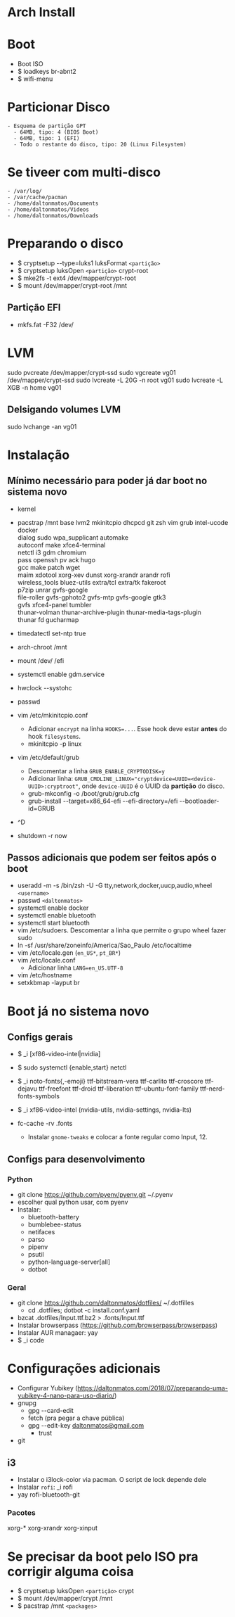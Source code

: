 # Arch Install

# Boot

  - Boot ISO
  - $ loadkeys br-abnt2
  - $ wifi-menu

# Particionar Disco
    - Esquema de partição GPT
      - 64MB, tipo: 4 (BIOS Boot)
      - 64MB, tipo: 1 (EFI)
      - Todo o restante do disco, tipo: 20 (Linux Filesystem)

# Se tiveer com multi-disco

    - /var/log/
    - /var/cache/pacman
    - /home/daltonmatos/Documents
    - /home/daltonmatos/Videos
    - /home/daltonmatos/Downloads


# Preparando o disco

  - $ cryptsetup --type=luks1 luksFormat `<partição>`
  - $ cryptsetup luksOpen `<partição>` crypt-root
  - $ mke2fs -t ext4 /dev/mapper/crypt-root
  - $ mount /dev/mapper/crypt-root /mnt

## Partição EFI
 - mkfs.fat -F32 /dev/<particao>


# LVM

 sudo pvcreate /dev/mapper/crypt-ssd
 sudo vgcreate vg01 /dev/mapper/crypt-ssd
 sudo lvcreate -L 20G -n root vg01
 sudo lvcreate -L XGB -n home vg01


## Delsigando volumes LVM
 sudo lvchange -an vg01

# Instalação

## Mínimo necessário para poder já dar boot no sistema novo

  - kernel

  - pacstrap /mnt base lvm2 mkinitcpio dhcpcd git zsh vim grub intel-ucode docker \
            dialog sudo wpa_supplicant automake \
            autoconf make xfce4-terminal \
            netctl i3 gdm chromium \
            pass openssh pv ack hugo \
            gcc make patch wget \
            maim xdotool xorg-xev dunst xorg-xrandr arandr rofi \
            wireless_tools bluez-utils extra/tcl extra/tk fakeroot \
            p7zip unrar gvfs-google \
            file-roller gvfs-gphoto2 gvfs-mtp gvfs-google gtk3 \
            gvfs xfce4-panel tumbler \
            thunar-volman thunar-archive-plugin thunar-media-tags-plugin \
            thunar fd gucharmap

  - timedatectl set-ntp true
  - arch-chroot /mnt
  - mount /dev/<EFI-part> /efi
  - systemctl enable gdm.service
  - hwclock --systohc
  - passwd
  - vim /etc/mkinitcpio.conf
    - Adicionar `encrypt` na linha `HOOKS=...`. Esse hook deve estar **antes** do hook `filesystems`.
    - mkinitcpio -p linux
  - vim /etc/default/grub
    - Descomentar a linha `GRUB_ENABLE_CRYPTODISK=y`
    - Adicionar linha: `GRUB_CMDLINE_LINUX="cryptdevice=UUID=<device-UUID>:cryptroot"`, onde `device-UUID` é o UUID da **partição** do disco.
    - grub-mkconfig -o /boot/grub/grub.cfg
    - grub-install --target=x86_64-efi --efi-directory=/efi --bootloader-id=GRUB
  - ^D
  - shutdown -r now

## Passos adicionais que podem ser feitos após o boot

  - useradd -m -s /bin/zsh -U -G tty,network,docker,uucp,audio,wheel `<username>`
  - passwd `<daltonmatos>`
  - systemctl enable docker
  - systemctl enable bluetooth
  - systemctl start bluetooth
  - vim /etc/sudoers. Descomentar a linha que permite o grupo wheel fazer sudo
  - ln -sf /usr/share/zoneinfo/America/Sao_Paulo /etc/localtime
  - vim /etc/locale.gen (`en_US*`, `pt_BR*`)
  - vim /etc/locale.conf
    - Adicionar linha `LANG=en_US.UTF-8`
  - vim /etc/hostname
  - setxkbmap -layput br

# Boot já no sistema novo


## Configs gerais
  - $ _i [xf86-video-intel|nvidia]
  - $ sudo systemctl {enable,start} netctl
  - $ _i noto-fonts{,-emoji} ttf-bitstream-vera ttf-carlito ttf-croscore ttf-dejavu ttf-freefont ttf-droid ttf-liberation ttf-ubuntu-font-family ttf-nerd-fonts-symbols
  - $ _i xf86-video-intel (nvidia-utils, nvidia-settings, nvidia-lts)

  - fc-cache -rv .fonts
    - Instalar `gnome-tweaks` e colocar a fonte regular como Input, 12.

## Configs para desenvolvimento


### Python


  - git clone https://github.com/pyenv/pyenv.git ~/.pyenv
  - escolher qual python usar, com pyenv
  - Instalar:
    - bluetooth-battery
    - bumblebee-status
    - netifaces
    - parso
    - pipenv
    - psutil
    - python-language-server[all]
    - dotbot

### Geral

  - git clone https://github.com/daltonmatos/dotfiles/ ~/.dotfilles
    - cd .dotfiles; dotbot -c install.conf.yaml
  - bzcat .dotfiles/Input.ttf.bz2 > .fonts/Input.ttf
  - Instalar browserpass (https://github.com/browserpass/browserpass)
  - Instalar AUR managaer: yay
  - $ _i code

# Configurações adicionais

  - Configurar Yubikey (https://daltonmatos.com/2018/07/preparando-uma-yubikey-4-nano-para-uso-diario/)
  - gnupg
    - gpg --card-edit
    - fetch (pra pegar a chave pública)
    - gpg --edit-key daltonmatos@gmail.com
      - trust
  - git

## i3

  - Instalar o i3lock-color via pacman. O script de lock depende dele
  - Instalar `rofi`: _i rofi
  - yay rofi-bluetooth-git

### Pacotes

 xorg-*
 xorg-xrandr xorg-xinput

# Se precisar da boot pelo ISO pra corrigir alguma coisa

  - $ cryptsetup luksOpen `<partição>` crypt
  - $ mount /dev/mapper/crypt /mnt
  - $ pacstrap /mnt `<packages>`
